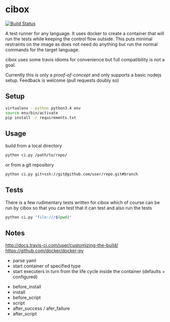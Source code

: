 # cibox

[![Build Status][travis-image]](https://travis-ci.org/keis/cibox)

A test runner for any language. It uses docker to create a container that will
run the tests while keeping the control flow outside. This puts minimal
restraints on the image as does not need do anything but run the normal
commands for the target language.

cibox uses some travis idioms for convenience but full compatibility is not a
goal.

Currently this is only a *proof-of-concept* and only supports a basic nodejs
setup. Feedback is welcome (pull requests doubly so)

## Setup

```bash
virtualenv --python python3.4 env
source env/bin/activate
pip install -r requirements.txt
```

## Usage

build from a local directory

```bash
python ci.py /path/to/repo/
```

or from a git repository
```bash
python ci.py git+ssh://git@github.com/user/repo.git#branch
```

## Tests

There is a few rudimentary tests written for cibox which of course can be run
by cibox so that you can test that it can test and also run the tests

```bash
python ci.py "file:///$(pwd)"
```

## Notes
http://docs.travis-ci.com/user/customizing-the-build/
https://github.com/docker/docker-py

* parse yaml
* start container of specified type
* start executers in turn from the life cycle inside the container (defaults + configured)
 - before_install
 - install
 - before_script
 - script
 - after_success / afer_failure
 - after_script

[travis-image]: https://img.shields.io/travis/keis/cibox.svg?style=flat
